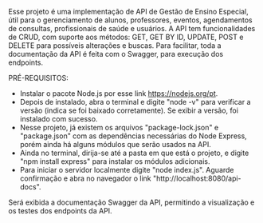 Esse projeto é uma implementação de API de Gestão de Ensino Especial, útil para o gerenciamento de alunos, professores, eventos, agendamentos de consultas, profissionais de saúde e usuários. A API tem funcionalidades de CRUD, com suporte aos métodos: GET, GET BY ID, UPDATE, POST e DELETE para possíveis alterações e buscas. Para facilitar, toda a documentação da API é feita com o Swagger, para execução dos endpoints.

PRÉ-REQUISITOS:

- Instalar o pacote Node.js por esse link https://nodejs.org/pt. 
- Depois de instalado, abra o terminal e digite "node -v" para verificar a versão (indica se foi baixado corretamente). Se exibir a versão, foi instalado com sucesso.
- Nesse projeto, já existem os arquivos "package-lock.json" e "package.json" com as dependências necessárias do Node Express, porém ainda há alguns módulos que serão usados na API.
- Ainda no terminal, dirija-se até a pasta em que está o projeto, e digite "npm install express" para instalar os módulos adicionais. 
- Para iniciar o servidor localmente digite "node index.js". Aguarde confirmação e abra no navegador o link "http://localhost:8080/api-docs". 

Será exibida a documentação Swagger da API, permitindo a visualização e os testes dos endpoints da API.
